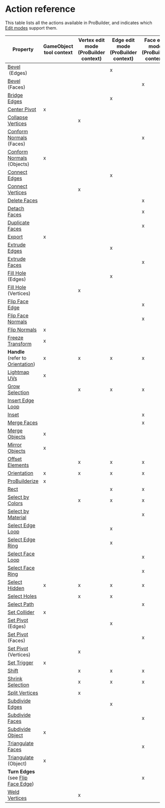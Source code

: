 # Action reference

This table lists all the actions available in ProBuilder, and indicates which [Edit modes](modes.md) support them.

| **Property** | **GameObject tool context** | **Vertex edit mode (ProBuilder context)** | **Edge edit mode (ProBuilder context)** | **Face edit mode (ProBuilder context)** |
| ---- | ---- | ---- | ---- | ---- |
| [Bevel](Edge_Bevel.md)  (Edges) | | | x | |
| [Bevel](Face_Bevel.md) (Faces) | | | | x |
| [Bridge Edges](Edge_Bridge.md) | | | x | |
| [Center Pivot](CenterPivot.md) | x | | | |
| [Collapse Vertices](Vert_Collapse.md) | | x | | |
| [Conform Normals](Face_ConformNormals.md) (Faces) | | | | x |
| [Conform Normals](Object_ConformNormals.md) (Objects) | x | | | |
| [Connect Edges](Edge_Connect.md) | | | x | |
| [Connect Vertices](Vert_Connect.md) | | x | | |
| [Delete Faces](Face_Delete.md) | | | | x |
| [Detach Faces](Face_Detach.md) | | | | x |
| [Duplicate Faces](Face_Duplicate.md) | | | | x |
| [Export](Object_Export.md) | x | | | |
| [Extrude Edges](Edge_Extrude.md) | | | x | |
| [Extrude Faces](Face_Extrude.md) | | | | x |
| [Fill Hole](Edge_FillHole.md) (Edges) | | | x | |
| [Fill Hole](Vert_FillHole.md) (Vertices) | | x | | |
| [Flip Face Edge](Face_FlipTri.md)  | | | | x |
| [Flip Face Normals](Face_FlipNormals.md) | | | | x |
| [Flip Normals](Object_FlipNormals.md) | x | | | |
| [Freeze Transform](Freeze_Transform.md) | x | | | |
| **Handle** (refer to [Orientation](HandleAlign.md)) | x | x | x | x |
| [Lightmap UVs](Object_LightmapUVs.md) | x | | | |
| [Grow Selection](Selection_Grow.md) | | x | x | x |
| [Insert Edge Loop](Edge_InsertLoop.md)  | | | | |
| [Inset](Face_Inset.md) | | | | x |
| [Merge Faces](Face_Merge.md) | | | | x |
| [Merge Objects](Object_Merge.md) | x | | | |
| [Mirror Objects](Object_Mirror.md) | x | | | |
| [Offset Elements](Offset_Elements.md) |  | x | x | x |
| [Orientation](HandleAlign.md) | x | x | x | x |
| [ProBuilderize](Object_ProBuilderize.md) | x | | | |
| [Rect](Selection_Rect_Intersect.md) | | | x | x |
| [Select by Colors](Selection_SelectByVertexColor.md) | | x | x | x |
| [Select by Material](Selection_SelectByMaterial.md) | | | | x |
| [Select Edge Loop](Selection_Loop_Edge.md) | | | x | |
| [Select Edge Ring](Selection_Ring_Edge.md) | | | x | |
| [Select Face Loop](Selection_Loop_Face.md) | | | | x |
| [Select Face Ring](Selection_Ring_Face.md) | | | | x |
| [Select Hidden](Selection_SelectHidden.md) | x | x | x | x |
| [Select Holes](Selection_SelectHole.md) | | x | x | |
| [Select Path](SelectPath.md) | |  |  | x |
| [Set Collider](Entity_Trigger.md#Collider) | x | | | |
| [Set Pivot](Edge_SetPivot.md) (Edges) | | | x | |
| [Set Pivot](Face_SetPivot.md) (Faces) | | | | x |
| [Set Pivot](Vert_SetPivot.md) (Vertices) | | x | | |
| [Set Trigger](Entity_Trigger.md) | x | | | |
| [Shift](Selection_Shift.md) | | x | x | x |
| [Shrink Selection](Selection_Shrink.md) | | x | x | x |
| [Split Vertices](Vert_Split.md) | | x | | |
| [Subdivide Edges](Edge_Subdivide.md) | | | x | |
| [Subdivide Faces](Face_Subdivide.md) | | | | x |
| [Subdivide Object](Object_Subdivide.md) | x | | | |
| [Triangulate Faces](Face_Triangulate.md) | | | | x |
| [Triangulate](Object_Triangulate.md) (Object) | x | | | |
| **Turn Edges** (see [Flip Face Edge](Face_FlipTri.md)) |  | | | x |
| [Weld Vertices](Vert_Weld.md) | | x | | |